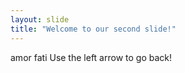 ```yaml
---
layout: slide
title: "Welcome to our second slide!"
---
```

amor fati
Use the left arrow to go back!
